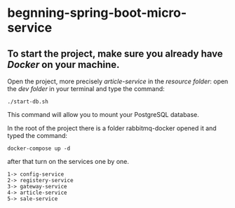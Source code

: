 # begnning-spring-boot-micro-service
## To start the project, make sure you already have *Docker* on your machine.  
Open the project, more precisely *article-service* in the *resource folder*: open the *dev folder* in your terminal and type the command:  
````
./start-db.sh
````      
This command will allow you to mount your PostgreSQL database.  

In the root of the project there is a folder rabbitmq-docker opened it and typed the command:
````
docker-compose up -d
````

after that turn on the services one by one.  
````
1-> config-service
2-> registery-service
3-> gateway-service
4-> article-service
5-> sale-service
````
